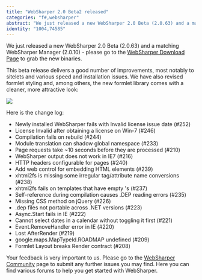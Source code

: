 ```yaml
---
title: "WebSharper 2.0 Beta2 released"
categories: "f#,websharper"
abstract: "We just released a new WebSharper 2.0 Beta (2.0.63) and a matching WebSharper Manager (2.0.10) - please go to the WebSharper Download Page to grab the new binaries."
identity: "1004,74585"
---
```

We just released a new WebSharper 2.0 Beta (2.0.63) and a matching WebSharper Manager (2.0.10) - please go to the [WebSharper Download Page](http://www.websharper.com/Downloads.aspx) to grab the new binaries.

This beta release delivers a good number of improvements, most notably to sitelets and various speed and installation issues. We have also revised formlet styling and, among others, the new formlet library comes with a cleaner, more attractive look:

<img src="/assets/personForm.png">

Here is the change log:

* Newly installed WebSharper fails with Invalid license issue date (#252)
* License Invalid after obtaining a license on Win-7 (#246)
* Compilation fails on rebuild (#244)
* Module translation can shadow global namespace (#233)
* Page requests take ~10 seconds before they are processed (#210)
* WebSharper output does not work in IE7 (#216)
* HTTP headers configurable for pages (#240)
* Add web control for embedding HTML elements (#239)
* xhtml2fs is missing some irregular tag/attribute name conversions (#238)
* xhtml2fs fails on templates that have empty <body>'s (#237)
* Self-reference during compilation causes .DEP reading errors (#235)
* Missing CSS method on jQuery (#226)
* .dep files not portable across .NET versions (#223)
* Async.Start fails in IE (#222)
* Cannot select dates in a calendar without toggling it first (#221)
* Event.RemoveHandler error in IE (#220)
* Lost AfterRender (#219)
* google.maps.MapTypeId.ROADMAP undefined (#209)
* Formlet Layout breaks Render contract (#208)

Your feedback is very important to us. Please go to the [WebSharper Community](http://www.websharper.com/Extensions.aspx) page to submit any further issues you may find. Here you can find various forums to help you get started with WebSharper.